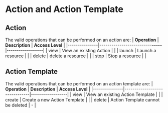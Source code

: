 # Action and Action Template
## Action
The valid operations that can be performed on an action are:
| **Operation** | **Description**               | **Access Level** |
|---------------|-------------------------------|------------------|
| view          | View an existing Action       | <Read />         |
| launch        | Launch a resource              | <Create />       |
| delete        | delete a resource              | <Delete /> <Creator/>       |
| stop          | Stop a resource                | <Delete />  <Creator/>      |

## Action Template
The valid operations that can be performed on an action template are:
| **Operation** | **Description**               | **Access Level** |
|---------------|-------------------------------|------------------|
| view           | View an existing Action Template | <Any />          |
| create          | Create a new Action Template     | <Create />         |
| delete          | Action Template cannot be deleted       | -       |